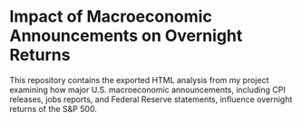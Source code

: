 # Impact of Macroeconomic Announcements on Overnight Returns

This repository contains the exported HTML analysis from my project examining how major U.S. macroeconomic announcements, including CPI releases, jobs reports, and Federal Reserve statements, influence overnight returns of the S&P 500.
